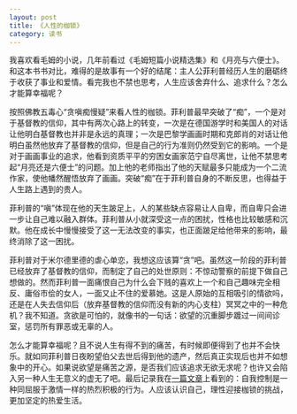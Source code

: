 ```yaml
---
layout: post
title: 《人性的枷锁》
category: 读书
---
```


我喜欢看毛姆的小说，几年前看过《毛姆短篇小说精选集》和《月亮与六便士》。和这本书书对比，难得的是故事有一个好的结尾：主人公菲利普经历人生的磨砺终于收获了事业和爱情。看完我也不禁也思考，人生应该舍弃什么、追求什么？怎么才能算幸福呢？

按照佛教五毒心“贪嗔痴慢疑”来看人性的枷锁。菲利普最早突破了“痴”，一个是对于基督教的信仰，其中有两次心路上的转变，一次是在德国游学时和美国人的对话让他明白基督教也并非是永远的真理；一次是巴黎学画画时期和克郎肖的对话让他明白虽然他放弃了基督教的信仰，但是自己的行为准则仍然受到它的影响。一个是对于画画事业的追求，他看到资质平平的穷困女画家范宁自尽离世，让他不禁思考起“月亮还是六便士”的问题。加上他的老师指出了他的天赋最多只能成为一个二流作家，使他幡然醒悟放弃了画画。突破“痴”在于菲利普自身的不断反思，也得益于人生路上遇到的贵人。

菲利普的“嗔”体现在他的天生跛足上，人的某些缺点容易让人自卑，而自卑只会进一步让自己难以融入群体。菲利普从小就深受这一点的困扰，性格也比较敏感和沉默。他在成长中慢慢接受了这一无法改变的事实，也正面跛足给他带来的影响，最终消除了这一困扰。

菲利普对于米尔德里德的虐心单恋，我想这应该算“贪”吧。虽然这一阶段的菲利普已经放弃了基督教的信仰，而制定了自己的处世原则：不惊动警察的前提下做自己想做的。然而菲利普一面痛恨自己为什么会下贱的喜欢上一个和自己趣味完全相反、庸俗市侩的女人，一面又止不住的爱慕她。这是人原始的互相吸引的情欲吗，还是在人失去信仰后（放弃基督教的信仰而没有新的内心支柱）冥冥之中的一种危机？我不知道。贪欲是可怕的，就像书的一句话：欲望的沉重脚步踱过一间间诊室，惩罚所有罪恶或无辜的人。

怎么才能算幸福呢？且不说人生有得不到的痛苦，有时候即便得到了也并不会快乐。就如同菲利普日夜盼望伯父去世后得到他的遗产，然后真正实现后也并不如想象中的开心。如果说欲望是痛苦之源，是否我们应该追求无欲无求呢？也许又会陷入另一种人生无意义的虚无了吧。最后记录我在[一篇文章](https://mp.weixin.qq.com/s/B-T6HGOAb0uOHsfsWkro7Q)上看到的：自我控制是一种同屈服于激情一样的热烈积极的行为。人应该认识自己，理性迎接枷锁的挑战，更加坚定的热爱生活。




